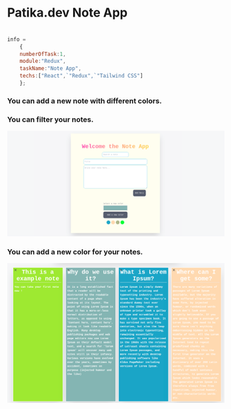 Patika.dev Note App
=

```javascript  

info = 
    {
    numberOfTask:1,
    module:"Redux",
    taskName:"Note App",
    techs:["React",`"Redux",`"Tailwind CSS"]
    }; 
```

### You can add a new note with different colors.

### You can filter your notes.

![Form](Form.png)
### You can add a new color for your notes.
![Form](List.png)

